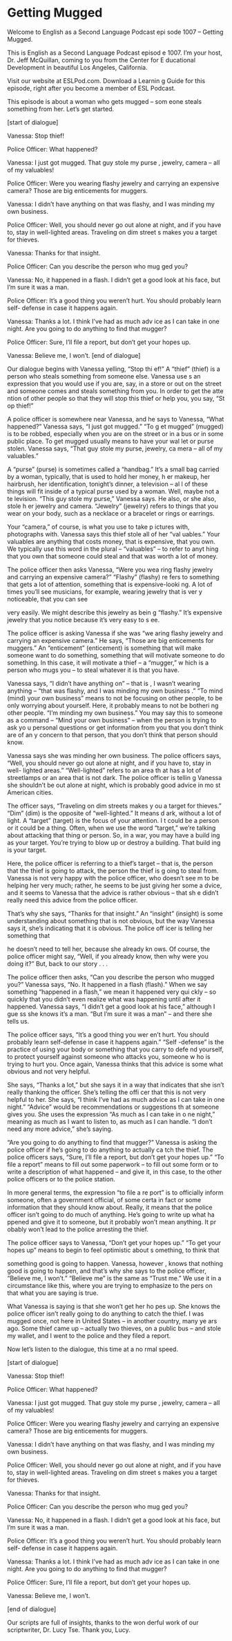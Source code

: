 # Getting Mugged

Welcome to English as a Second Language Podcast epi sode 1007 – Getting Mugged.

This is English as a Second Language Podcast episod e 1007. I’m your host, Dr. Jeff McQuillan, coming to you from the Center for E ducational Development in beautiful Los Angeles, California.

Visit our website at ESLPod.com. Download a Learnin g Guide for this episode, right after you become a member of ESL Podcast.

This episode is about a woman who gets mugged – som eone steals something from her. Let’s get started.

[start of dialogue]

Vanessa: Stop thief!

Police Officer: What happened?

Vanessa: I just got mugged. That guy stole my purse , jewelry, camera – all of my valuables!

Police Officer: Were you wearing flashy jewelry and  carrying an expensive camera? Those are big enticements for muggers.

Vanessa: I didn’t have anything on that was flashy,  and I was minding my own business.

Police Officer: Well, you should never go out alone  at night, and if you have to, stay in well-lighted areas. Traveling on dim street s makes you a target for thieves.

Vanessa: Thanks for that insight.

Police Officer: Can you describe the person who mug ged you?

Vanessa: No, it happened in a flash. I didn’t get a  good look at his face, but I’m sure it was a man.

Police Officer: It’s a good thing you weren’t hurt.  You should probably learn self- defense in case it happens again.

Vanessa: Thanks a lot. I think I’ve had as much adv ice as I can take in one night. Are you going to do anything to find that mugger?

Police Officer: Sure, I’ll file a report, but don’t  get your hopes up.

Vanessa: Believe me, I won’t. [end of dialogue]

Our dialogue begins with Vanessa yelling, “Stop thi ef!” A “thief” (thief) is a person who steals something from someone else. Vanessa use s an expression that you would use if you are, say, in a store or out on the  street and someone comes and steals something from you. In order to get the atte ntion of other people so that they will stop this thief or help you, you say, “St op thief!”

A police officer is somewhere near Vanessa, and he says to Vanessa, “What happened?” Vanessa says, “I just got mugged.” “To g et mugged” (mugged) is to be robbed, especially when you are on the street or  in a bus or in some public place. To get mugged usually means to have your wal let or purse stolen. Vanessa says, “That guy stole my purse, jewelry, ca mera – all of my valuables.”

A “purse” (purse) is sometimes called a “handbag.” It’s a small bag carried by a woman, typically, that is used to hold her money, h er makeup, her hairbrush, her identification, tonight’s dinner, a television – al l of these things will fit inside of a typical purse used by a woman. Well, maybe not a te levision. “This guy stole my purse,” Vanessa says. He also, or she also, stole h er jewelry and camera. “Jewelry” (jewelry) refers to things that you wear on your body, such as a necklace or a bracelet or rings or earrings.

Your “camera,” of course, is what you use to take p ictures with, photographs with. Vanessa says this thief stole all of her “val uables.” Your valuables are anything that costs money, that is expensive, that you own. We typically use this word in the plural – “valuables” – to refer to anyt hing that you own that someone could steal and that was worth a lot of money.

The police officer then asks Vanessa, “Were you wea ring flashy jewelry and carrying an expensive camera?” “Flashy” (flashy) re fers to something that gets a lot of attention, something that is expensive-looki ng. A lot of times you’ll see musicians, for example, wearing jewelry that is ver y noticeable, that you can see

very easily. We might describe this jewelry as bein g “flashy.” It’s expensive jewelry that you notice because it’s very easy to s ee.

The police officer is asking Vanessa if she was “we aring flashy jewelry and carrying an expensive camera.” He says, “Those are big enticements for muggers.” An “enticement” (enticement) is something  that will make someone want to do something, something that will motivate someone to do something. In this case, it will motivate a thief – a “mugger,” w hich is a person who mugs you – to steal whatever it is that you have.

Vanessa says, “I didn’t have anything on” – that is , I wasn’t wearing anything – “that was flashy, and I was minding my own business .” “To mind (mind) your own business” means to not be focusing on other people,  to be only worrying about yourself. Here, it probably means to not be botheri ng other people. “I’m minding my own business.” You may say this to someone as a command – “Mind your own business” – when the person is trying to ask yo u personal questions or get information from you that you don’t think are of an y concern to that person, that you don’t think that person should know.

Vanessa says she was minding her own business. The police officers says, “Well, you should never go out alone at night, and if you have to, stay in well- lighted areas.” “Well-lighted” refers to an area th at has a lot of streetlamps or an area that is not dark. The police officer is tellin g Vanessa she shouldn’t be out alone at night, which is probably good advice in mo st American cities.

The officer says, “Traveling on dim streets makes y ou a target for thieves.” “Dim” (dim) is the opposite of “well-lighted.” It means d ark, without a lot of light. A “target” (target) is the focus of your attention. I t could be a person or it could be a thing. Often, when we use the word “target,” we’re talking about attacking that thing or person. So, in a war, you may have a build ing as your target. You’re trying to blow up or destroy a building. That build ing is your target.

Here, the police officer is referring to a thief’s target – that is, the person that the thief is going to attack, the person the thief is g oing to steal from. Vanessa is not very happy with the police officer, who doesn’t see m to be helping her very much; rather, he seems to be just giving her some a dvice, and it seems to Vanessa that the advice is rather obvious – that sh e didn’t really need this advice from the police officer.

That’s why she says, “Thanks for that insight.” An “insight” (insight) is some understanding about something that is not obvious, but the way Vanessa says it, she’s indicating that it is obvious. The police off icer is telling her something that

he doesn’t need to tell her, because she already kn ows. Of course, the police officer might say, “Well, if you already know, then  why were you doing it?” But, back to our story . . .

The police officer then asks, “Can you describe the  person who mugged you?” Vanessa says, “No. It happened in a flash (flash).”  When we say something “happened in a flash,” we mean it happened very qui ckly – so quickly that you didn’t even realize what was happening until after it happened. Vanessa says, “I didn’t get a good look at his face,” although I gue ss she knows it’s a man. “But I’m sure it was a man” – and there she tells us.

The police officer says, “It’s a good thing you wer en’t hurt. You should probably learn self-defense in case it happens again.” “Self -defense” is the practice of using your body or something that you carry to defe nd yourself, to protect yourself against someone who attacks you, someone w ho is trying to hurt you. Once again, Vanessa thinks that this advice is some what obvious and not very helpful.

She says, “Thanks a lot,” but she says it in a way that indicates that she isn’t really thanking the officer. She’s telling the offi cer that this is not very helpful to her. She says, “I think I’ve had as much advice as I can take in one night.” “Advice” would be recommendations or suggestions th at someone gives you. She uses the expression “As much as I can take in o ne night,” meaning as much as I want to listen to, as much as I can handle. “I  don’t need any more advice,” she’s saying.

“Are you going to do anything to find that mugger?”  Vanessa is asking the police officer if he’s going to do anything to actually ca tch the thief. The police officers says, “Sure, I’ll file a report, but don’t get your  hopes up.” “To file a report” means to fill out some paperwork – to fill out some form or to write a description of what happened – and give it, in this case, to the other police officers or to the police station.

In more general terms, the expression “to file a re port” is to officially inform someone, often a government official, of some certa in fact or some information that they should know about. Really, it means that the police officer isn’t going to do much of anything. He’s going to write up what ha ppened and give it to someone, but it probably won’t mean anything. It pr obably won’t lead to the police arresting the thief.

The police officer says to Vanessa, “Don’t get your  hopes up.” “To get your hopes up” means to begin to feel optimistic about s omething, to think that

something good is going to happen. Vanessa, however , knows that nothing good is going to happen, and that’s why she says to the police officer, “Believe me, I won’t.” “Believe me” is the same as “Trust me.” We use it in a circumstance like this, where you are trying to emphasize to the pers on that what you are saying is true.

What Vanessa is saying is that she won’t get her ho pes up. She knows the police officer isn’t really going to do anything to catch the thief. I was mugged once, not here in United States – in another country, many ye ars ago. Some thief came up – actually two thieves, on a public bus – and stole  my wallet, and I went to the police and they filed a report.

Now let’s listen to the dialogue, this time at a no rmal speed.

[start of dialogue]

Vanessa: Stop thief!

Police Officer: What happened?

Vanessa: I just got mugged. That guy stole my purse , jewelry, camera – all of my valuables!

Police Officer: Were you wearing flashy jewelry and  carrying an expensive camera? Those are big enticements for muggers.

Vanessa: I didn’t have anything on that was flashy,  and I was minding my own business.

Police Officer: Well, you should never go out alone  at night, and if you have to, stay in well-lighted areas. Traveling on dim street s makes you a target for thieves.

Vanessa: Thanks for that insight.

Police Officer: Can you describe the person who mug ged you?

Vanessa: No, it happened in a flash. I didn’t get a  good look at his face, but I’m sure it was a man.

Police Officer: It’s a good thing you weren’t hurt.  You should probably learn self- defense in case it happens again.

 Vanessa: Thanks a lot. I think I’ve had as much adv ice as I can take in one night. Are you going to do anything to find that mugger?

Police Officer: Sure, I’ll file a report, but don’t  get your hopes up.

Vanessa: Believe me, I won’t.

[end of dialogue]

Our scripts are full of insights, thanks to the won derful work of our scriptwriter, Dr. Lucy Tse. Thank you, Lucy.



